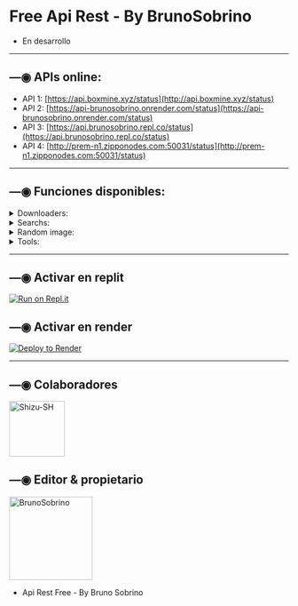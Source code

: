 # Free Api Rest - By BrunoSobrino

- En desarrollo

------------------

## —◉ APIs online:
- API 1: [https://api.boxmine.xyz/status](http://api.boxmine.xyz/status)
- API 2: [https://api-brunosobrino.onrender.com/status](https://api-brunosobrino.onrender.com/status)
- API 3: [https://api.brunosobrino.repl.co/status](https://api.brunosobrino.repl.co/status)
- API 4: [http://prem-n1.zipponodes.com:50031/status](http://prem-n1.zipponodes.com:50031/status)

------------------

## —◉ Funciones disponibles:

<details>
<summary>Downloaders:</summary>

### YT downloader v1:
- **audio:**
  - Uso: `https://api.boxmine.xyz/api/v1/ytmp3?url=${url}`
  - Ejemplo: [https://api.boxmine.xyz/api/v1/ytmp3?url=https://youtu.be/JLWRZ8eWyZo?si=EmeS9fJvSOkDk7p](https://api.boxmine.xyz/api/v1/ytmp3?url=https://youtu.be/JLWRZ8eWyZo?si=EmeS9fJvSOkDk7p)
- **video:**
  - Uso: `https://api.boxmine.xyz/api/v1/ytmp4?url=${url}`
  - Ejemplo: [https://api.boxmine.xyz/api/v1/ytmp4?url=https://youtu.be/JLWRZ8eWyZo?si=EmeS9fJvSOkDk7p](https://api.boxmine.xyz/api/v1/ytmp4?url=https://youtu.be/JLWRZ8eWyZo?si=EmeS9fJvSOkDk7p)

### YT downloader v2:
- **audio:**
  - Uso: `https://api.boxmine.xyz/api/v2/ytmp3?url=${url}`
  - Ejemplo: [https://api.boxmine.xyz/api/v2/ytmp3?url=https://youtu.be/JLWRZ8eWyZo?si=EmeS9fJvSOkDk7p](https://api.boxmine.xyz/api/v2/ytmp3?url=https://youtu.be/JLWRZ8eWyZo?si=EmeS9fJvSOkDk7p)
- **video:**
  - Uso: `https://api.boxmine.xyz/api/v2/ytmp4?url=${url}`
  - Ejemplo: [https://api.boxmine.xyz/api/v2/ytmp4?url=https://youtu.be/JLWRZ8eWyZo?si=EmeS9fJvSOkDk7p](https://api.boxmine.xyz/api/v2/ytmp4?url=https://youtu.be/JLWRZ8eWyZo?si=EmeS9fJvSOkDk7p)

### YTDL:
- **info + audio + video:**
  - Uso: `https://api.boxmine.xyz/api/ytdl?url=${url}`
  - Ejemplo: [https://api.boxmine.xyz/api/ytdl?url=https://youtu.be/JLWRZ8eWyZo?si=EmeS9fJvSOkDk7p](https://api.boxmine.xyz/api/ytdl?url=https://youtu.be/JLWRZ8eWyZo?si=EmeS9fJvSOkDk7p)
 
### YTPlay:
- **info + audio + video:**
  - Uso: `https://api.boxmine.xyz/api/ytplay?text=${text || url}`
  - Ejemplo: [https://api.boxmine.xyz/api/ytplay?text=begin%20you](https://api.boxmine.xyz/api/ytplay?text=begin%20you)
  - Ejemplo: [https://api.boxmine.xyz/api/ytplay?text=https://youtu.be/JLWRZ8eWyZo?si=EmeS9fJvSOkDk7p](https://api.boxmine.xyz/api/ytplay?text=https://youtu.be/JLWRZ8eWyZo?si=EmeS9fJvSOkDk7p)

### SpotifySearch:
- **audio**
  - Uso: `https://api.boxmine.xyz/api/spotifysearch?text=${text || url}`
  - Ejemplo: [https://api.boxmine.xyz/api/spotifysearch?text=maneskin%20beggin](https://api.boxmine.xyz/api/spotifysearch?text=maneskin%20beggin)
  - Ejemplo: [https://api.boxmine.xyz/api/spotifysearch?text=https://open.spotify.com/track/3Wrjm47oTz2sjIgck11l5e](https://api.boxmine.xyz/api/spotifysearch?text=https://open.spotify.com/track/3Wrjm47oTz2sjIgck11l5e)

### InstagramDL V1:
- **video, imagen, reel, publicación, historia**
  - Uso: `https://api.boxmine.xyz/api/v1/igdl?url=${url}`
  - Ejemplo: [https://api.boxmine.xyz/api/v1/igdl?url=https://www.instagram.com/reel/Cc0NuYBg8CR/?utm_source=ig_web_copy_link](https://api.boxmine.xyz/api/v1/igdl?url=https://www.instagram.com/reel/Cc0NuYBg8CR/?utm_source=ig_web_copy_link)

### InstagramDL V2:
- **video, imagen, reel, publicación, historia**
  - Uso: `https://api.boxmine.xyz/api/v2/igdl?url=${url}`
  - Ejemplo: [https://api.boxmine.xyz/api/v2/igdl?url=https://www.instagram.com/reel/Cc0NuYBg8CR/?utm_source=ig_web_copy_link](https://api.boxmine.xyz/api/v2/igdl?url=https://www.instagram.com/reel/Cc0NuYBg8CR/?utm_source=ig_web_copy_link)
  
### TikTokDL:
- Uso: `https://api.boxmine.xyz/api/tiktok?url=${url}`
- Ejemplo: [https://api.boxmine.xyz/api/tiktok?url=https://vm.tiktok.com/ZMjPXawEV](https://api.boxmine.xyz/api/tiktok?url=https://vm.tiktok.com/ZMjPXawEV)

### TTImg (TikTok image downloader):
- Uso: `https://api.boxmine.xyz/api/ttimg?url=${url}`
- Ejemplo: [https://api.boxmine.xyz/api/ttimg?url=https://vm.tiktok.com/ZM2cqBRVS](https://api.boxmine.xyz/api/ttimg?url=https://vm.tiktok.com/ZM2cqBRVS)

</details>

<details>
<summary>Searchs:</summary>

### YTSearch:
  - Uso: `https://api.boxmine.xyz/api/ytsearch?text=${texto}`
  - Ejemplo: [https://api.boxmine.xyz/api/ytsearch?text=begin%20you](https://api.boxmine.xyz/api/ytsearch?text=begin%20you)

</details>

<details>
<summary>Random image:</summary>

### nsfw:
- **nsfwloli:**
  - Uso: [https://api.boxmine.xyz/api/nsfw/nsfwloli](http://api.boxmine.xyz/api/nsfw/nsfwloli)

</details>

<details>
<summary>Tools:</summary>

### ChatGPT:
- **Sin lenguaje:**
  - Uso: `https://api.boxmine.xyz/api/chatgpt?text=${text}`
  - Ejemplo: [https://api.boxmine.xyz/api/chatgpt?text=Hola](https://api.boxmine.xyz/api/chatgpt?text=Hola)
- **Con lenguaje:**
  - Uso: `https://api.boxmine.xyz/api/chatgpt?text=${text}&lenguaje=${lenguaje}`
  - Ejemplo: [https://api.boxmine.xyz/api/chatgpt?text=Hola&lenguaje=es](https://api.boxmine.xyz/api/chatgpt?text=Hola&lenguaje=es)
  - Ejemplo: [https://api.boxmine.xyz/api/chatgpt?text=Hola&lenguaje=en](https://api.boxmine.xyz/api/chatgpt?text=Hola&lenguaje=en)

</details>

------------------

## —◉ Activar en replit

[![Run on Repl.it](https://repl.it/badge/github/BrunoSobrino/api)](https://repl.it/github/BrunoSobrino/api) 
  
## —◉ Activar en render

[![Deploy to Render](https://render.com/images/deploy-to-render-button.svg)](https://dashboard.render.com/blueprint/new?repo=https%3A%2F%2Fgithub.com%2FBrunoSobrino%2Fapi) 

------------------

## —◉ Colaboradores
<a href="https://github.com/Shizu-SH"><img src="https://github.com/Shizu-SH.png" width="100" height="100" alt="Shizu-SH"/></a>

## —◉ Editor & propietario
<a href="https://github.com/BrunoSobrino"><img src="https://github.com/BrunoSobrino.png" width="150" height="150" alt="BrunoSobrino"/></a>
- Api Rest Free - By Bruno Sobrino
